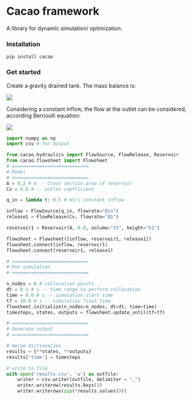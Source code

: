 # Cacao framework
A library for dynamic simulation/ optimization.

### Installation
```
pip install cacao
```

### Get started
Create a gravity drained tank. The mass balance is:

<img src="https://render.githubusercontent.com/render/math?math=\frac{dV}[dt]=Q_{in}-Q_{out}">

Considering a constant inflow, the flow at the outlet can be considered, according Bernoulli equation:

<img src="https://render.githubusercontent.com/render/math?math=Q_out=Cv\sqrt{h}">

```python
import numpy as np
import csv # for output

from cacao.hydraulics import FlowSource, FlowRelease, Reservoir
from cacao.flowsheet import Flowsheet
# ============================
# Model
# ============================
A = 0.2 # m  - Cross section area of reservoir
Cv = 0.5 # -- outlet coefficient

q_in = lambda t: 0.5 # m3/s constant inflow

inflow = FlowSource(q_in, flowrate="Qin")
release1 = FlowRelease(Cv, flowrate="Q1")

reservoir1 = Reservoir(A, 0.0, volume="V1", height="h1")

flowsheet = Flowsheet([inflow, reservoir1, release1])
flowsheet.connect(inflow, reservoir1)
flowsheet.connect(reservoir1, release1)

# ============================
# Run simulation
# ============================

n_nodes = 6 # collocation points
dt = 0.1 # s -- time range to perform collocation
time = 0.0 # s -- simulation start time
tf = 10.0 # s -- simulation final time
flowsheet.initialize(n_nodes=n_nodes, dt=dt, time=time)
timesteps, states, outputs = flowsheet.update_until(tf=tf)

# ============================
# Generate output
# ============================

# merge dictionaries
results = {**states, **outputs}
results['time'] = timesteps

# write to file
with open('results.csv', 'w') as outfile:
    writer = csv.writer(outfile, delimiter = ",")
    writer.writerow(results.keys())
    writer.writerows(zip(*results.values()))
```
